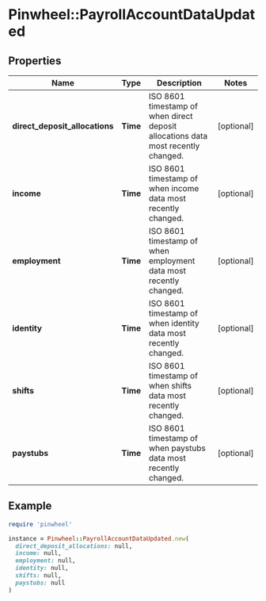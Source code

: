 # Pinwheel::PayrollAccountDataUpdated

## Properties

| Name | Type | Description | Notes |
| ---- | ---- | ----------- | ----- |
| **direct_deposit_allocations** | **Time** | ISO 8601 timestamp of when direct deposit allocations data most recently changed. | [optional] |
| **income** | **Time** | ISO 8601 timestamp of when income data most recently changed. | [optional] |
| **employment** | **Time** | ISO 8601 timestamp of when employment data most recently changed. | [optional] |
| **identity** | **Time** | ISO 8601 timestamp of when identity data most recently changed. | [optional] |
| **shifts** | **Time** | ISO 8601 timestamp of when shifts data most recently changed. | [optional] |
| **paystubs** | **Time** | ISO 8601 timestamp of when paystubs data most recently changed. | [optional] |

## Example

```ruby
require 'pinwheel'

instance = Pinwheel::PayrollAccountDataUpdated.new(
  direct_deposit_allocations: null,
  income: null,
  employment: null,
  identity: null,
  shifts: null,
  paystubs: null
)
```

